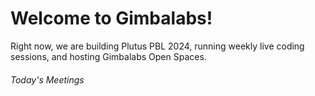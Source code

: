 # Welcome to Gimbalabs!

Right now, we are building Plutus PBL 2024, running weekly live coding sessions, and hosting Gimbalabs Open Spaces.

###### Today's Meetings

```Meetings.today
```
